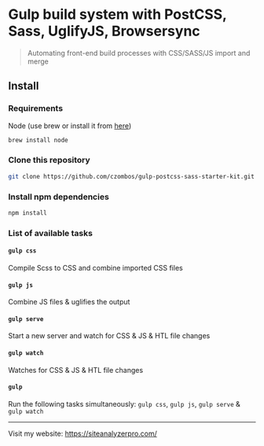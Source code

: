 Gulp build system with PostCSS, Sass, UglifyJS, Browsersync
========================================================

> Automating front-end build processes with CSS/SASS/JS import and merge

## Install
### Requirements

Node (use brew or install it from [here](http://nodejs.org/download/))

```bash
brew install node
```

### Clone this repository

```bash
git clone https://github.com/czombos/gulp-postcss-sass-starter-kit.git
```

### Install npm dependencies

```bash
npm install
```

### List of available tasks
#### `gulp css`
Compile Scss to CSS and combine imported CSS files

#### `gulp js`
Combine JS files & uglifies the output

#### `gulp serve`
Start a new server and watch for CSS & JS & HTL file changes

#### `gulp watch`
Watches for CSS & JS & HTL file changes

#### `gulp`
Run the following tasks simultaneously: `gulp css`, `gulp js`, `gulp serve` & `gulp watch`

-------------------------------------

Visit my website: https://siteanalyzerpro.com/
